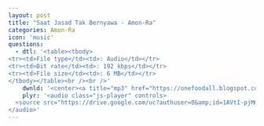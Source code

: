 ```yaml
---
layout: post
title: "Saat Jasad Tak Bernyawa - Amon-Ra"
categories: Amon-Ra
icon: 'music'
questions:
  - dtl: '<table><tbody>
<tr><td>File type</td><td>: Audio</td></tr>
<tr><td>Bit rate</td><td>: 192 kbps</td></tr>
<tr><td>File size</td><td>: 6 MB</td></tr>
</tbody></table><br /><br />'
    dwnld: '<center><a title="mp3" href="https://onefoodall.blogspot.com/2019/09/saus-manis-pedas-asli-jepang-enak.html?u=U2FsdGVkX18jQopze5OCNUN9dO0NQFzqHSAEVjLohRZiULJ2N83tVKHdIX86Zht7gLDp1BgbyiBpuTmZgSqZTJdRk3oAnJgbn8FmWgVmNEZrIKqxRR45ouI6WbB2BjNnUS1WVmantwfAmEMwSzHDRNhJdjMZh4pbO9Cb06E0whsRKh1%2F8PLrAba1xA2wD%2Fj6" class="ut" target="_blank"><span class="feather-icon icon-download"> Download</span></a></center><br /><br />'
    plyr: '<audio class="js-player" controls>
  <source src="https://drive.google.com/uc?authuser=0&amp;id=1AVtI-pjMmN4RshI3cnFQsPfAiF-75or9&amp;export=download" type="audio/mp3">
</audio>'
---
```

